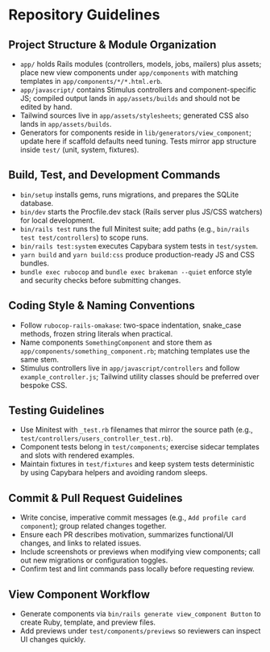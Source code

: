 # Repository Guidelines

## Project Structure & Module Organization
- `app/` holds Rails modules (controllers, models, jobs, mailers) plus assets; place new view components under `app/components` with matching templates in `app/components/*/*.html.erb`.
- `app/javascript/` contains Stimulus controllers and component-specific JS; compiled output lands in `app/assets/builds` and should not be edited by hand.
- Tailwind sources live in `app/assets/stylesheets`; generated CSS also lands in `app/assets/builds`.
- Generators for components reside in `lib/generators/view_component`; update here if scaffold defaults need tuning. Tests mirror app structure inside `test/` (unit, system, fixtures).

## Build, Test, and Development Commands
- `bin/setup` installs gems, runs migrations, and prepares the SQLite database.
- `bin/dev` starts the Procfile.dev stack (Rails server plus JS/CSS watchers) for local development.
- `bin/rails test` runs the full Minitest suite; add paths (e.g., `bin/rails test test/controllers`) to scope runs.
- `bin/rails test:system` executes Capybara system tests in `test/system`.
- `yarn build` and `yarn build:css` produce production-ready JS and CSS bundles.
- `bundle exec rubocop` and `bundle exec brakeman --quiet` enforce style and security checks before submitting changes.

## Coding Style & Naming Conventions
- Follow `rubocop-rails-omakase`: two-space indentation, snake_case methods, frozen string literals when practical.
- Name components `SomethingComponent` and store them as `app/components/something_component.rb`; matching templates use the same stem.
- Stimulus controllers live in `app/javascript/controllers` and follow `example_controller.js`; Tailwind utility classes should be preferred over bespoke CSS.

## Testing Guidelines
- Use Minitest with `_test.rb` filenames that mirror the source path (e.g., `test/controllers/users_controller_test.rb`).
- Component tests belong in `test/components`; exercise sidecar templates and slots with rendered examples.
- Maintain fixtures in `test/fixtures` and keep system tests deterministic by using Capybara helpers and avoiding random sleeps.

## Commit & Pull Request Guidelines
- Write concise, imperative commit messages (e.g., `Add profile card component`); group related changes together.
- Ensure each PR describes motivation, summarizes functional/UI changes, and links to related issues.
- Include screenshots or previews when modifying view components; call out new migrations or configuration toggles.
- Confirm test and lint commands pass locally before requesting review.

## View Component Workflow
- Generate components via `bin/rails generate view_component Button` to create Ruby, template, and preview files.
- Add previews under `test/components/previews` so reviewers can inspect UI changes quickly.
